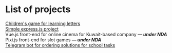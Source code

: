# List of projects  
[Children's game for learning letters](https://github.com/UniversalCorn/UniversalCorn.github.io)  
[Simple express.js project](https://github.com/UniversalCorn/Programming-3year-IP94-Lazarenko-Nikita)  
Vue.js front-end for online cinema for Kuwait-based company ***— under NDA***  
Pixi.js front-end for slot games ***— under NDA***  
[Telegram bot for ordering solutions for school tasks](https://github.com/UniversalCorn/telegram-order-school-work-bot)  
